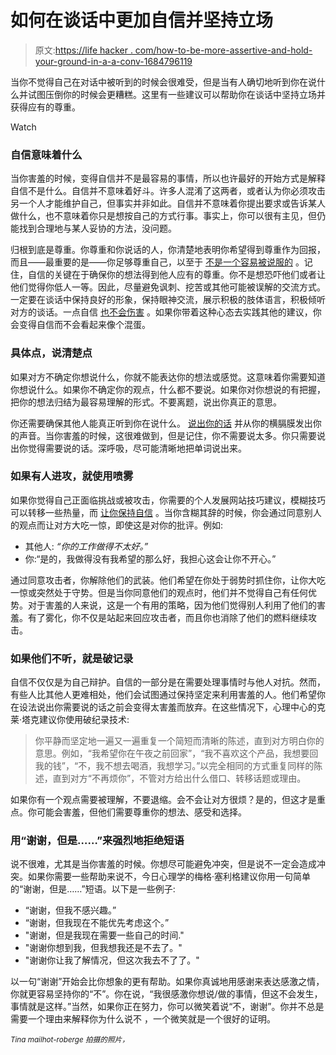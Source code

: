 # 如何在谈话中更加自信并坚持立场

> 原文:[https://life hacker . com/how-to-be-more-assertive-and-hold-your-ground-in-a-a-conv-1684796119](https://lifehacker.com/how-to-be-more-assertive-and-hold-your-ground-in-a-conv-1684796119)

当你不觉得自己在对话中被听到的时候会很难受，但是当有人确切地听到你在说什么并试图压倒你的时候会更糟糕。这里有一些建议可以帮助你在谈话中坚持立场并获得应有的尊重。

Watch

### 自信意味着什么

当你害羞的时候，变得自信并不是最容易的事情，所以也许最好的开始方式是解释自信不是什么。自信并不意味着好斗。许多人混淆了这两者，或者认为你必须攻击另一个人才能维护自己，但事实并非如此。自信并不意味着你提出要求或告诉某人做什么，也不意味着你只是想按自己的方式行事。事实上，你可以很有主见，但仍能找到合理地与某人妥协的方法，没问题。

归根到底是尊重。你尊重和你说话的人，你清楚地表明你希望得到尊重作为回报，而且——最重要的是——你足够尊重自己，以至于 [不是一个容易被说服的](https://lifehacker.com/how-to-stop-being-a-pushover-1625771201) 。记住，自信的关键在于确保你的想法得到他人应有的尊重。你不是想恐吓他们或者让他们觉得你低人一等。因此，尽量避免讽刺、挖苦或其他可能被误解的交流方式。一定要在谈话中保持良好的形象，保持眼神交流，展示积极的肢体语言，积极倾听对方的谈话。一点自信 [也不会伤害](http://lifehacker.com/how-to-build-your-confidence-and-why-it-matters-1442414831) 。如果你带着这种心态去实践其他的建议，你会变得自信而不会看起来像个混蛋。

### 具体点，说清楚点

如果对方不确定你想说什么，你就不能表达你的想法或感觉。这意味着你需要知道你想说什么。如果你不确定你的观点，什么都不要说。如果你对你想说的有把握，把你的想法归结为最容易理解的形式。不要离题，说出你真正的意思。

你还需要确保其他人能真正听到你在说什么。 [说出你的话](https://lifehacker.com/boost-your-public-speaking-confidence-with-vocal-exerci-1560408682) 并从你的横膈膜发出你的声音。当你害羞的时候，这很难做到，但是记住，你不需要说太多。你只需要说出你觉得需要说的话。深呼吸，尽可能清晰地把单词说出来。

### 如果有人进攻，就使用喷雾

如果你觉得自己正面临挑战或被攻击，你需要的个人发展网站技巧建议，模糊技巧可以转移一些热量，而 [让你保持自信](http://www.skillsyouneed.com/ps/assertiveness-techniques.html) 。当你含糊其辞的时候，你会通过同意别人的观点而让对方大吃一惊，即使这是对你的批评。例如:

*   其他人: *“你的工作做得不太好。”*
*   你:“是的，我做得没有我希望的那么好，我担心这会让你不开心。”

通过同意攻击者，你解除他们的武装。他们希望在你处于弱势时抓住你，让你大吃一惊或突然处于守势。但是当你同意他们的观点时，他们并不觉得自己有任何优势。对于害羞的人来说，这是一个有用的策略，因为他们觉得别人利用了他们的害羞。有了雾化，你不仅是站起来回应攻击者，而且你也消除了他们的燃料继续攻击。

### 如果他们不听，就是破记录

自信不仅仅是为自己辩护。自信的一部分是在需要处理事情时与他人对抗。然而，有些人比其他人更难相处，他们会试图通过保持坚定来利用害羞的人。他们希望你在设法说出你需要说的话之前会变得太害羞而放弃。在这些情况下，心理中心的克莱·塔克建议你使用破纪录技术:

> 你平静而坚定地一遍又一遍重复一个简短而清晰的陈述，直到对方明白你的意思。例如，“我希望你在午夜之前回家”，“我不喜欢这个产品，我想要回我的钱”，“不，我不想去喝酒，我想学习。”以完全相同的方式重复同样的陈述，直到对方“不再烦你”，不管对方给出什么借口、转移话题或理由。

如果你有一个观点需要被理解，不要退缩。会不会让对方很烦？是的，但这才是重点。你可能会害羞，但他们需要尊重你的想法、感受和选择。

### 用“谢谢，但是……”来强烈地拒绝短语

说不很难，尤其是当你害羞的时候。你想尽可能避免冲突，但是说不一定会造成冲突。如果你需要一些帮助来说不，今日心理学的梅格·塞利格建议你用一句简单的“谢谢，但是……”短语。以下是一些例子:

*   “谢谢，但我不感兴趣。”
*   “谢谢，但我现在不能优先考虑这个。”
*   "谢谢，但是我现在需要一些自己的时间."
*   "谢谢你想到我，但我想我还是不去了。"
*   "谢谢你让我了解情况，但这次我去不了了。"

以一句“谢谢”开始会比你想象的更有帮助。如果你真诚地用感谢来表达感激之情，你就更容易坚持你的“不”。你在说，“我很感激你想说/做的事情，但这不会发生，事情就是这样。”当然，如果你正在努力，你可以微笑着说“不，谢谢”。你并不总是需要一个理由来解释你为什么说不 ，一个微笑就是一个很好的证明。

<small>*Tina mailhot-roberge 拍摄的照片，*</small><small></small>